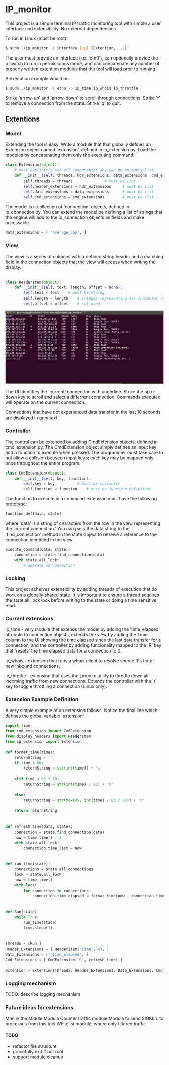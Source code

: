 # IP_monitor

This project is a simple terminal IP traffic monitoring tool with simple a user interface and extensibility. No external dependencies.

To run in Linux (must be root):

```bash
$ sudo ./ip_monitor -i interface [-p] [Extention, ...]

```
The user must provide an interface (i.e. 'eth0'), can optionally provide the -p switch to run in permiscuous mode, and can concatenate any number of properly written extention modules that the tool will load prior to running.

A execution example would be:
```bash
$ sudo ./ip_monitor -i eth0 -p ip_time ip_whois ip_throttle
```


Strike 'arrow-up' and 'arrow-down' to scroll through connections. Strike 'r' to remove a connection from the state.  Stirke 'q' to quit.


## Extentions
### Model

Extending the tool is easy.  Write a module that that globally defines an Extension object named 'extension', defined in ip_extension.py. Load the modules by concatenating them only the executing command.

```python
class Extension(object):
    # must explicitly set all components; any can be an empty list
    def __init__(self, threads, hdr_extensions, data_extensions, cmd_extensions):
        self.threads = threads				# must be list
        self.header_extensions = hdr_extensions		# must be list
        self.data_extensions = data_extensions		# must be list
        self.cmd_extensions = cmd_extensions		# must be list
```


The model is a collection of 'connection' objects, defined in ip_connection.py. You can extend the model be defining a list of strings that the engine will add to the ip_connection objects as fields and make accessable.

```python
data_extensions = [ 'average_bps', ]

```

### View

The view is a series of columns with a defined string header and a matching field in the connection objects that the view will access when writing the display.

```python

class HeaderItem(object):
    def __init__(self, text, length, offset = None):
        self.text = text	# must be string
        self.length = length	# integer representing max character output for item
        self.offset = offset	# not used

```

![UI View](/terminal_view.jpeg)

The UI identifies the 'current' connection with underline. Strike the up or down key to scroll and select a differrent connection. Commands executed will operate on the current connection. 

Connections that have not experienced data transfer in the last 10 seconds are displayed in grey text. 


### Controller

The control can be extended by adding CmdExtension objects, defined in cmd_extension.py. The CmdExtension object simply defines an input key and a function to execute when pressed.  The programmer must take care to not allow a collision between input keys; each key may be mapped only once throughout the entire program.


```python
class CmdExtension(object):
    def __init__(self, key, function):
        self.key = key			# must be character
        self.function = function	# must be function definition

```

The function to execute in a command extension must have the following prototype:
```python
function_def(data, state)
```
where 'data' is a string of characters from the row in the view representing the 'current connection.'  You can pass the data string to the 'find_connection' method in the state object to retreive a reference to the connection identified in the view.

```python
execute_command(data, state):
    connection = state.find_connection(data)
    with state.all_lock:
        # operate on connection
```

### Locking

This project acheives extensibility by adding threads of execution that do work on a globally shared state.  It is important to ensure a thread acquires the state.all_lock lock before writing to the state or doing a time sensitive read.

### Current extensions
ip_time - very module that extends the model by adding the 'time_elapsed' attribute to connection objects, extends the view by adding the Time column to the UI showing the time elapsed since the last data transfer for a connection, and the controller by adding funcionality mapped to the 'R' key that 'resets' the time elapsed data for a connection to 0.  

ip_whois - extension that runs a whois client to resolve source IPs for all new inbound connections.

ip_throttle - extension that uses the Linux tc utility to throttle down all incoming traffic from new connections.  Extends the controller with the 't' key to toggle throttling a connection (Linux only).

### Extension Example Definition

A very simple example of an extension follows.  Notice the final line which defines the global variable 'extension'.

```python
import time
from cmd_extension import CmdExtension
from display_headers import HeaderItem
from ip_extension import Extension

def format_time(time):
    returnString = ''
    if time < 60:
        returnString = str(int(time)) + 's'

    elif time < 60 * 60:
        returnString = str(int(time) / 60) + 'm'

    else:
        returnString = str(max(99, int(time) / 60 / 60)) + 'h'
            
    return returnString


def refresh_time(data, state):
    connection = state.find_connection(data)
    now = time.time() - 1
    with state.all_lock:
        connection.time_last = now


def run_time(state):
    connections = state.all_connections
    lock = state.all_lock
    now = time.time()
    with lock:
        for connection in connections:
            connection.time_elapsed = format_time(now - connection.time_last)
    
    
def Run(state):
    while True:
        run_time(state)
        time.sleep(1)
    

Threads = [Run,]
Header_Extensions = [ HeaderItem('Time', 4), ]
Data_Extensions = [ 'time_elapsed', ]
Cmd_Extensions = [ CmdExtension('R', refresh_time),]

extension = Extension(Threads, Header_Extensions, Data_Extensions, Cmd_Extensions)```
```

### Logging mechanism
TODO: describe logging mechanism

### Future ideas for extensions
Man in the Middle Module
Counter traffic module
Module to send SIGKILL to processes from this tool
Whitelist module, where only filtered traffic



#### TODO
- refactor file structure
- gracefully exit if not root
- support module cleanup
